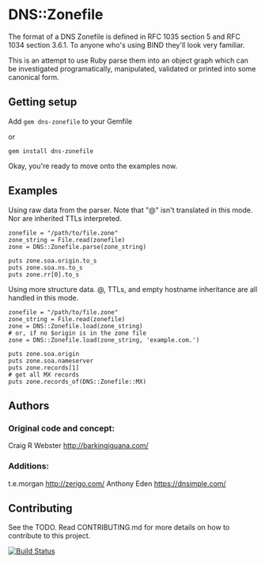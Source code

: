 # DNS::Zonefile

The format of a DNS Zonefile is defined in RFC 1035 section 5 and RFC
1034 section 3.6.1. To anyone who's using BIND they'll look very
familiar.

This is an attempt to use Ruby parse them into an object graph which can
be investigated programatically, manipulated, validated or printed into
some canonical form.


## Getting setup

Add `gem dns-zonefile` to your Gemfile

or

`gem install dns-zonefile`

Okay, you're ready to move onto the examples now.

## Examples

Using raw data from the parser. Note that "@" isn't translated in this mode.
Nor are inherited TTLs interpreted.

    zonefile = "/path/to/file.zone"
    zone_string = File.read(zonefile)
    zone = DNS::Zonefile.parse(zone_string)

    puts zone.soa.origin.to_s
    puts zone.soa.ns.to_s
    puts zone.rr[0].to_s

Using more structure data. @, TTLs, and empty hostname inheritance are all
handled in this mode.

    zonefile = "/path/to/file.zone"
    zone_string = File.read(zonefile)
    zone = DNS::Zonefile.load(zone_string)
    # or, if no $origin is in the zone file
    zone = DNS::Zonefile.load(zone_string, 'example.com.')

    puts zone.soa.origin
    puts zone.soa.nameserver
    puts zone.records[1]
    # get all MX records
    puts zone.records_of(DNS::Zonefile::MX)


## Authors

### Original code and concept:

Craig R Webster <http://barkingiguana.com/>

### Additions:

t.e.morgan <http://zerigo.com/>
Anthony Eden <https://dnsimple.com/>


## Contributing

See the TODO. Read CONTRIBUTING.md for more details on how to contribute to this project.

[![Build Status](https://secure.travis-ci.org/craigw/dns-zonefile.png)](http://travis-ci.org/craigw/dns-zonefile)
